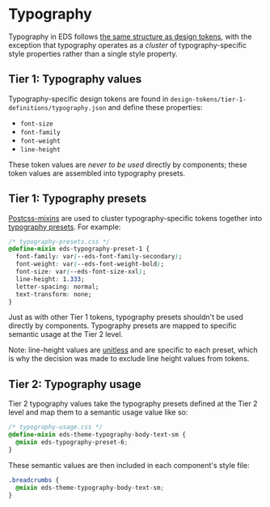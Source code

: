 # Typography

Typography in EDS follows [the same structure as design tokens](./TOKENS.md), with the exception that typography operates as a _cluster_ of typography-specific style properties rather than a single style property.

## Tier 1: Typography values

Typography-specific design tokens are found in `design-tokens/tier-1-definitions/typography.json` and define these properties:

- `font-size`
- `font-family`
- `font-weight`
- `line-height`

These token values are _never to be used_ directly by components; these token values are assembled into typography presets.

## Tier 1: Typography presets

[Postcss-mixins](https://github.com/postcss/postcss-mixins) are used to cluster typography-specific tokens together into [typography presets](https://superfriendlydesign.systems/articles/typography-in-design-systems/). For example:

```css
/* typography-presets.css */
@define-mixin eds-typography-preset-1 {
  font-family: var(--eds-font-family-secondary);
  font-weight: var(--eds-font-weight-bold);
  font-size: var(--eds-font-size-xxl);
  line-height: 1.333;
  letter-spacing: normal;
  text-transform: none;
}
```

Just as with other Tier 1 tokens, typography presets shouldn't be used directly by components. Typography presets are mapped to specific semantic usage at the Tier 2 level.

Note: line-height values are [unitless](https://developer.mozilla.org/en-US/docs/Web/CSS/line-height#prefer_unitless_numbers_for_line-height_values) and are specific to each preset, which is why the decision was made to exclude line height values from  tokens. 

## Tier 2: Typography usage

Tier 2 typography values take the typography presets defined at the Tier 2 level and map them to a semantic usage value like so:

```css
/* typography-usage.css */
@define-mixin eds-theme-typography-body-text-sm {
  @mixin eds-typography-preset-6;
}
```

These semantic values are then included in each component's style file:

```css
.breadcrumbs {
  @mixin eds-theme-typography-body-text-sm;
}
```
